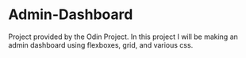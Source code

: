 # Admin-Dashboard

Project provided by the Odin Project.
In this project I will be making an admin dashboard using flexboxes, grid, and various css.
